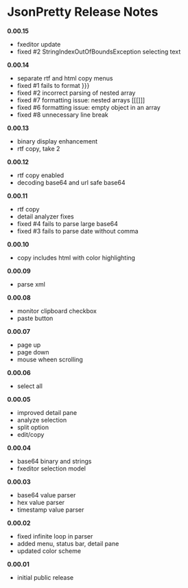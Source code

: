 # JsonPretty Release Notes

**0.00.15**
- fxeditor update
- fixed #2 StringIndexOutOfBoundsException selecting text 

**0.00.14**
- separate rtf and html copy menus
- fixed #1 fails to format }}}
- fixed #2 incorrect parsing of nested array 
- fixed #7 formatting issue: nested arrays [[[]]] 
- fixed #6 formatting issue: empty object in an array
- fixed #8 unnecessary line break

**0.00.13**
- binary display enhancement
- rtf copy, take 2

**0.00.12**
- rtf copy enabled
- decoding base64 and url safe base64

**0.00.11**
- rtf copy
- detail analyzer fixes
- fixed #4 fails to parse large base64 
- fixed #3 fails to parse date without comma

**0.00.10**
- copy includes html with color highlighting

**0.00.09**
- parse xml

**0.00.08**
- monitor clipboard checkbox
- paste button

**0.00.07**
- page up
- page down
- mouse wheen scrolling

**0.00.06**
- select all

**0.00.05**
- improved detail pane
- analyze selection
- split option
- edit/copy

**0.00.04**
- base64 binary and strings
- fxeditor selection model

**0.00.03**
- base64 value parser
- hex value parser
- timestamp value parser

**0.00.02**
- fixed infinite loop in parser
- added menu, status bar, detail pane
- updated color scheme

**0.00.01**
- initial public release